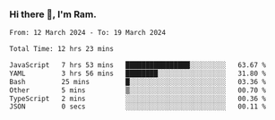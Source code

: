 ### Hi there 👋, I'm Ram.

<!--START_SECTION:waka-->

```txt
From: 12 March 2024 - To: 19 March 2024

Total Time: 12 hrs 23 mins

JavaScript   7 hrs 53 mins   ████████████████░░░░░░░░░   63.67 %
YAML         3 hrs 56 mins   ████████░░░░░░░░░░░░░░░░░   31.80 %
Bash         25 mins         █░░░░░░░░░░░░░░░░░░░░░░░░   03.36 %
Other        5 mins          ▒░░░░░░░░░░░░░░░░░░░░░░░░   00.70 %
TypeScript   2 mins          ░░░░░░░░░░░░░░░░░░░░░░░░░   00.36 %
JSON         0 secs          ░░░░░░░░░░░░░░░░░░░░░░░░░   00.11 %
```

<!--END_SECTION:waka-->
